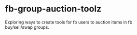 # fb-group-auction-toolz

Exploring ways to create tools for fb users to auction items in fb buy/sell/swap groups.

